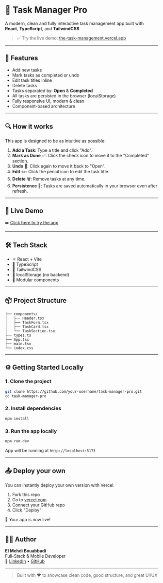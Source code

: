 # 🚀 Task Manager Pro

A modern, clean and fully interactive task management app built with **React**, **TypeScript**, and **TailwindCSS**.

> ✅ Try the live demo: [the-task-management.vercel.app](https://task-manager.vercel.app)

---

## 🎯 Features

- Add new tasks
- Mark tasks as completed or undo
- Edit task titles inline
- Delete tasks
- Tasks separated by: **Open** & **Completed**
- All tasks are persisted in the browser (localStorage)
- Fully responsive UI, modern & clean
- Component-based architecture

---

## 🔍 How it works

This app is designed to be as intuitive as possible:

1. **Add a Task**: Type a title and click "Add".
2. **Mark as Done** ✅: Click the check icon to move it to the "Completed" section.
3. **Undo** 🔁: Click again to move it back to "Open".
4. **Edit** ✏️: Click the pencil icon to edit the task title.
5. **Delete** 🗑️: Remove tasks at any time.
6. **Persistence** 🧠: Tasks are saved automatically in your browser even after refresh.

---

## 📸 Live Demo

➡️ [Click here to try the app](https://task-manager.vercel.app)

---

## 🛠️ Tech Stack

- ⚛️ React + Vite
- 💬 TypeScript
- 🎨 TailwindCSS
- 🧠 localStorage (no backend)
- 🔩 Modular components

---

## 📦 Project Structure

```src/
├── components/
│   ├── Header.tsx
│   ├── TaskForm.tsx
│   ├── TaskCard.tsx
│   └── TaskSection.tsx
├── types.ts
├── App.tsx
├── main.tsx
└── index.css
```

---

## ⚙️ Getting Started Locally

### 1. Clone the project

```bash
git clone https://github.com/your-username/task-manager-pro.git
cd task-manager-pro
```

### 2. Install dependencies

```bash
npm install
```

### 3. Run the app locally

```bash
npm run dev
```

App will be running at `http://localhost:5173`

---

## 📤 Deploy your own

You can instantly deploy your own version with Vercel:

1. Fork this repo
2. Go to [vercel.com](https://vercel.com)
3. Connect your GitHub repo
4. Click "Deploy"

🎉 Your app is now live!

---

## 👨‍💻 Author

**El Mehdi Bouabbadi**  
Full-Stack & Mobile Developer  
🔗 [LinkedIn](https://www.linkedin.com/in/ebouabbadi) • [GitHub](https://github.com/ebouabbadi)

---

> Built with ❤️ to showcase clean code, good structure, and great UI/UX
